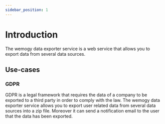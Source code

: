 ```yaml
---
sidebar_position: 1
---
```


# Introduction

The wemogy data exporter service is a web service that allows you to export data from several data sources.

## Use-cases

### GDPR

GDPR is a legal framework that requires the data of a company to be exported to a third party in order to comply with the law. The wemogy data exporter service allows you to export user related data from several data sources into a zip file. Moreover it can send a notification email to the user that the data has been exported.
